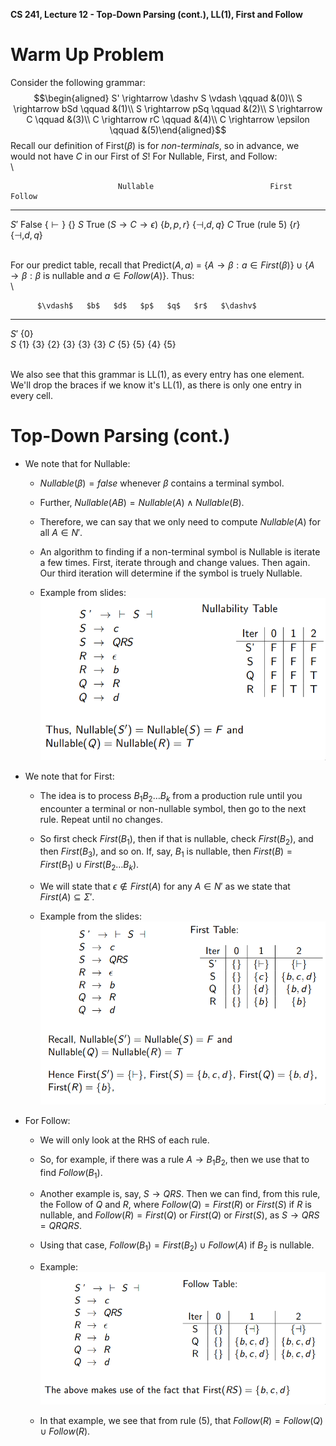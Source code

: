 **CS 241, Lecture 12 - Top-Down Parsing (cont.), LL(1), First and
Follow**

Warm Up Problem
===============

Consider the following grammar: $$\begin{aligned}
    S' \rightarrow \dashv S \vdash \qquad &(0)\\
    S \rightarrow bSd \qquad &(1)\\
    S \rightarrow pSq \qquad &(2)\\
    S \rightarrow C \qquad &(3)\\
    C \rightarrow rC \qquad &(4)\\
    C \rightarrow \epsilon \qquad &(5)\end{aligned}$$ Recall our
definition of First($\beta$) is for *non-terminals*, so in advance, we
would not have $C$ in our First of $S$! For Nullable, First, and
Follow:\
\

                            Nullable                          First             Follow
  ------ ----------------------------------------------- --------------- --------------------
   $S'$                       False                       $\{\vdash\}$            {}
   $S$    True $(S \rightarrow C \rightarrow \epsilon)$   $\{b, p, r\}$   $\{\dashv, d, q\}$
   $C$                    True (rule 5)                      $\{r\}$      $\{\dashv, d, q\}$

\
For our predict table, recall that Predict($A, a$) =
$\{A \rightarrow \beta: a \in First(\beta)\} \cup \{A \rightarrow \beta : \beta$
is nullable and $a \in Follow(A)\}$. Thus:\
\

          $\vdash$   $b$   $d$   $p$   $q$   $r$   $\dashv$
  ------ ---------- ----- ----- ----- ----- ----- ----------
   $S'$     {0}                                   
   $S$               {1}   {3}   {2}   {3}   {3}     {3}
   $C$                     {5}         {5}   {4}     {5}

\
We also see that this grammar is LL(1), as every entry has one element.
We'll drop the braces if we know it's LL(1), as there is only one entry
in every cell.

Top-Down Parsing (cont.)
========================

-   We note that for Nullable:

    -   $Nullable(\beta) = false$ whenever $\beta$ contains a terminal
        symbol.

    -   Further, $Nullable(AB) = Nullable(A) \wedge Nullable(B)$.

    -   Therefore, we can say that we only need to compute $Nullable(A)$
        for all $A \in N'$.

    -   An algorithm to finding if a non-terminal symbol is Nullable is
        iterate a few times. First, iterate through and change values.
        Then again. Our third iteration will determine if the symbol is
        truely Nullable.

    -   Example from slides:\
        ![image](nullable_alg.png)

-   We note that for First:

    -   The idea is to process $B_1B_2\dots B_k$ from a production rule
        until you encounter a terminal or non-nullable symbol, then go
        to the next rule. Repeat until no changes.

    -   So first check $First(B_1)$, then if that is nullable, check
        $First(B_2)$, and then $First(B_3)$, and so on. If, say, $B_1$
        is nullable, then
        $First(B) = First(B_1) \cup First(B_2\dots B_k)$.

    -   We will state that $\epsilon \not\in First(A)$ for any
        $A \in N'$ as we state that $First(A) \subseteq \Sigma'$.

    -   Example from the slides:\
        ![image](first_alg.png)

-   For Follow:

    -   We will only look at the RHS of each rule.

    -   So, for example, if there was a rule $A \rightarrow B_1B_2$,
        then we use that to find $Follow(B_1)$.

    -   Another example is, say, $S \rightarrow QRS$. Then we can find,
        from this rule, the Follow of $Q$ and $R$, where
        $Follow(Q) = First(R)$ or $First(S)$ if $R$ is nullable, and
        $Follow(R) = First(Q)$ or $First(Q)$ or $First(S)$, as
        $S \rightarrow QRS = QRQRS$.

    -   Using that case, $Follow(B_1) = First(B_2) \cup Follow(A)$ if
        $B_2$ is nullable.

    -   Example:\
        ![image](follow_alg.png)

    -   In that example, we see that from rule (5), that
        $Follow(R) = Follow(Q) \cup Follow(R)$.
